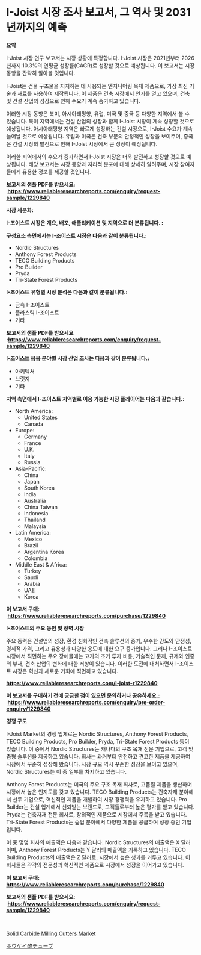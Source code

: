 <p><h1>I-Joist 시장 조사 보고서, 그 역사 및 2031년까지의 예측</h1></p><p><strong>요약</strong></p>
<p><p>I-Joist 시장 연구 보고서는 시장 상황에 특정합니다. I-Joist 시장은 2021년부터 2026년까지 10.3%의 연평균 성장률(CAGR)로 성장할 것으로 예상됩니다. 이 보고서는 시장 동향을 간략히 알아볼 것입니다.</p><p>I-Joist는 건물 구조물을 지지하는 데 사용되는 엔지니어링 목재 제품으로, 가장 최신 기술과 재료를 사용하여 제작됩니다. 이 제품은 건축 시장에서 인기를 얻고 있으며, 건축 및 건설 산업의 성장으로 인해 수요가 계속 증가하고 있습니다.</p><p>이러한 시장 동향은 북미, 아시아태평양, 유럽, 미국 및 중국 등 다양한 지역에서 볼 수 있습니다. 북미 지역에서는 건설 산업의 성장과 함께 I-Joist 시장이 계속 성장할 것으로 예상됩니다. 아시아태평양 지역은 빠르게 성장하는 건설 시장으로, I-Joist 수요가 계속 늘어날 것으로 예상됩니다. 유럽과 미국은 건축 부문의 안정적인 성장을 보여주며, 중국은 건설 시장의 발전으로 인해 I-Joist 시장에서 큰 성장이 예상됩니다.</p><p>이러한 지역에서의 수요가 증가하면서 I-Joist 시장은 더욱 발전하고 성장할 것으로 예상됩니다. 해당 보고서는 시장 동향과 지리적 분포에 대해 상세히 알려주며, 시장 참여자들에게 유용한 정보를 제공할 것입니다.</p></p>
<p><strong>보고서의 샘플 PDF를 받으세요: &nbsp;<a href="https://www.reliableresearchreports.com/enquiry/request-sample/1229840">https://www.reliableresearchreports.com/enquiry/request-sample/1229840</a></strong></p>
<p><strong>시장 세분화:</strong></p>
<p><strong> I-조이스트 시장은 개요, 배포, 애플리케이션 및 지역으로 더 분류됩니다. :</strong></p>
<p><strong>구성요소 측면에서는 I-조이스트 시장은 다음과 같이 분류됩니다.:</strong></p>
<p><ul><li>Nordic Structures</li><li>Anthony Forest Products</li><li>TECO Building Products</li><li>Pro Builder</li><li>Pryda</li><li>Tri-State Forest Products</li></ul></p>
<p><strong> I-조이스트 유형별 시장 분석은 다음과 같이 분류됩니다.:</strong></p>
<p><ul><li>금속 I-조이스트</li><li>플라스틱 I-조이스트</li><li>기타</li></ul></p>
<p><strong>보고서의 샘플 PDF를 받으세요 :<a href="https://www.reliableresearchreports.com/enquiry/request-sample/1229840">https://www.reliableresearchreports.com/enquiry/request-sample/1229840</a></strong></p>
<p><strong> I-조이스트 응용 분야별 시장 산업 조사는 다음과 같이 분류됩니다.:</strong></p>
<p><ul><li>아키텍처</li><li>브릿지</li><li>기타</li></ul></p>
<p><strong>지역 측면에서 I-조이스트 지역별로 이용 가능한 시장 플레이어는 다음과 같습니다.:</strong></p>
<p><ul>
    <li>
        North America:
        <ul>
            <li>United States</li>
            <li>Canada</li>
        </ul>
    </li>
    <li>
        Europe:
        <ul>
            <li>Germany</li>
            <li>France</li>
            <li>U.K.</li>
            <li>Italy</li>
            <li>Russia</li>
        </ul>
    </li>
    <li>
        Asia-Pacific:
        <ul>
            <li>China</li>
            <li>Japan</li>
            <li>South Korea</li>
            <li>India</li>
            <li>Australia</li>
            <li>China Taiwan</li>
            <li>Indonesia</li>
            <li>Thailand</li>
            <li>Malaysia</li>
        </ul>
    </li>
    <li>
        Latin America:
        <ul>
            <li>Mexico</li>
            <li>Brazil</li>
            <li>Argentina Korea</li>
            <li>Colombia</li>
        </ul>
    </li>
    <li>
        Middle East & Africa:
        <ul>
            <li>Turkey</li>
            <li>Saudi</li>
            <li>Arabia</li>
            <li>UAE</li>
            <li>Korea</li>
        </ul>
    </li>
    </ul></p>
<p><strong>이 보고서 구매: &nbsp;<a href="https://www.reliableresearchreports.com/purchase/1229840">https://www.reliableresearchreports.com/purchase/1229840</a></strong></p>
<p><strong>I-조이스트의 주요 동인 및 장벽 시장</strong></p>
<p><p>주요 동력은 건설업의 성장, 환경 친화적인 건축 솔루션의 증가, 우수한 강도와 안정성, 경제적 가격, 그리고 유용성과 다양한 용도에 대한 요구 증가입니다. 그러나 I-조이스트 시장에서 직면하는 주요 장애물에는 고가의 초기 투자 비용, 기술적인 문제, 규제와 인증의 부재, 건축 산업의 변화에 대한 저항이 있습니다. 이러한 도전에 대처하면서 I-조이스트 시장은 혁신과 새로운 기회에 직면하고 있습니다.</p></p>
<p><strong><a href="https://www.reliableresearchreports.com/i-joist-r1229840">https://www.reliableresearchreports.com/i-joist-r1229840</a></strong></p>
<p><strong>이 보고서를 구매하기 전에 궁금한 점이 있으면 문의하거나 공유하세요.: &nbsp;<a href="https://www.reliableresearchreports.com/enquiry/pre-order-enquiry/1229840">https://www.reliableresearchreports.com/enquiry/pre-order-enquiry/1229840</a></strong></p>
<p><strong>경쟁 구도</strong></p>
<p><p>I-Joist Market의 경쟁 업체로는 Nordic Structures, Anthony Forest Products, TECO Building Products, Pro Builder, Pryda, Tri-State Forest Products 등이 있습니다. 이 중에서 Nordic Structures는 캐나다의 구조 목재 전문 기업으로, 고객 맞춤형 솔루션을 제공하고 있습니다. 회사는 과거부터 안전하고 견고한 제품을 제공하여 시장에서 꾸준히 성장해 왔습니다. 시장 규모 역시 꾸준한 성장을 보이고 있으며, Nordic Structures는 이 중 일부를 차지하고 있습니다.</p><p>Anthony Forest Products는 미국의 주요 구조 목재 회사로, 고품질 제품을 생산하며 시장에서 높은 인지도를 갖고 있습니다. TECO Building Products는 건축자재 분야에서 선두 기업으로, 혁신적인 제품을 개발하여 시장 경쟁력을 유지하고 있습니다. Pro Builder는 건설 업계에서 신뢰받는 브랜드로, 고객들로부터 높은 평가를 받고 있습니다. Pryda는 건축자재 전문 회사로, 창의적인 제품으로 시장에서 주목을 받고 있습니다. Tri-State Forest Products는 숲업 분야에서 다양한 제품을 공급하며 성장 중인 기업입니다.</p><p>이 중 몇몇 회사의 매출액은 다음과 같습니다. Nordic Structures의 매출액은 X 달러이며, Anthony Forest Products는 Y 달러의 매출액을 기록하고 있습니다. TECO Building Products의 매출액은 Z 달러로, 시장에서 높은 성과를 거두고 있습니다. 이 회사들은 각각의 전문성과 혁신적인 제품으로 시장에서 성장을 이어가고 있습니다.</p></p>
<p><strong>이 보고서 구매: &nbsp; <a href="https://www.reliableresearchreports.com/purchase/1229840">https://www.reliableresearchreports.com/purchase/1229840</a></strong></p>
<p><strong>보고서의 샘플 PDF를 받으세요: &nbsp;<a href="https://www.reliableresearchreports.com/enquiry/request-sample/1229840">https://www.reliableresearchreports.com/enquiry/request-sample/1229840</a></strong><strong></strong></p>
<p>&nbsp;</p>
<p><p><a href="https://github.com/brenzgnarento/Market-Research-Report-List-2/blob/main/solid-carbide-milling-cutters-market.md">Solid Carbide Milling Cutters Market</a></p><p><a href="https://github.com/Sophiaard2003/Market-Research-Report-List-1/blob/main/138022832101.md">ホウケイ酸チューブ</a></p></p>